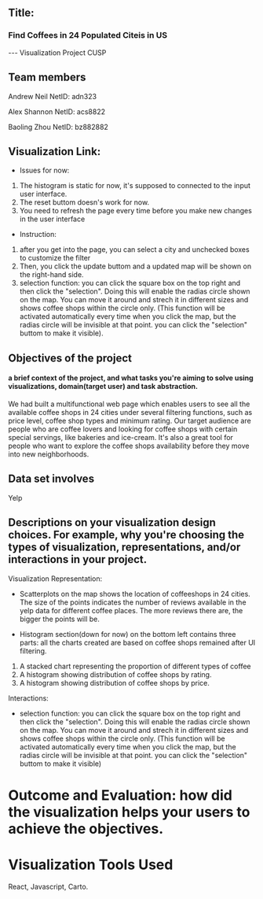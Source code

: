 ## Title:
### Find Coffees in 24 Populated Citeis in US
--- Visualization Project CUSP

## Team members

Andrew Neil      NetID: adn323

Alex Shannon     NetID: acs8822

Baoling Zhou     NetID: bz882882

## Visualization Link: 

- Issues for now: 
1. The histogram is static for now, it's supposed to connected to the input user interface. 
2. The reset buttom doesn's work for now.
3. You need to refresh the page every time before you make new changes in the user interface

- Instruction: 
1. after you get into the page, you can select a city and unchecked boxes to customize the filter
2. Then, you click the update buttom and a updated map will be shown on the right-hand side. 
3. selection function: you can click the square box on the top right and then click the "selection". Doing this will enable the radias circle shown on the map. You can move it around and strech it in different sizes and shows coffee shops within the circle only. (This function will be activated automatically every time when you click the map, but the radias circle will be invisible at that point. you can click the "selection" buttom to make it visible).


## Objectives of the project
#### a brief context of the project, and what tasks you're aiming to solve using visualizations, domain(target user) and task abstraction.
We had built a multifunctional web page which enables users to see all the available coffee shops in 24 cities under several filtering functions, such as price level, coffee shop types and minimum rating.  Our target audience are people who are coffee lovers and looking for coffee shops with certain special servings, like bakeries and ice-cream. It's also a great tool for people who want to explore the coffee shops availability before they move into new neighborhoods.


## Data set involves
Yelp

## Descriptions on your visualization design choices. For example, why you're choosing the types of visualization, representations, and/or interactions in your project.

Visualization Representation:
- Scatterplots on the map shows the location of coffeeshops in 24 cities. The size of the points indicates the number of reviews available in the yelp data for different coffee places. The more reviews there are, the bigger the points will be.

- Histogram section(down for now) on the bottom left contains three parts: all the charts created are based on coffee shops remained after UI filtering. 

1. A stacked chart representing the proportion of different types of coffee
2. A histogram showing distribution of coffee shops by rating.
3. A histogram showing distribution of coffee shops by price.

Interactions:
- selection function: you can click the square box on the top right and then click the "selection". Doing this will enable the radias circle shown on the map. You can move it around and strech it in different sizes and shows coffee shops within the circle only. (This function will be activated automatically every time when you click the map, but the radias circle will be invisible at that point. you can click the "selection" buttom to make it visible)

# Outcome and Evaluation: how did the visualization helps your users to achieve the objectives.



# Visualization Tools Used
React, Javascript, Carto.




